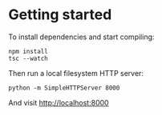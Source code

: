 # Getting started

To install dependencies and start compiling:

```
npm install
tsc --watch
```

Then run a local filesystem HTTP server:

```
python -m SimpleHTTPServer 8000
```

And visit [http://localhost:8000](http://localhost:8000)
